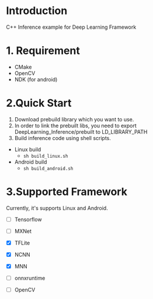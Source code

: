 # Introduction
C++ Inference example for Deep Learning Framework

# 1. Requirement
- CMake
- OpenCV
- NDK (for android)


# 2.Quick Start
1. Download prebuild library which you want to use.
2. In order to link the prebuilt libs, you need to export DeepLearning_Inference/prebuilt to LD_LIBRARY_PATH
3. Build inference code using shell scripts.
  - Linux build
	- `sh build_linux.sh`
  - Android build
	- `sh build_android.sh`

# 3.Supported Framework
Currently, it's supports Linux and Android.

- [ ] Tensorflow
- [ ] MXNet
- [x] TFLite
- [x] NCNN
- [x] MNN
- [ ] onnxruntime
- [ ] OpenCV




